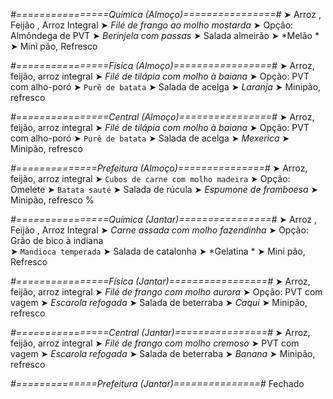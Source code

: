 
*#================Química (Almoço)================#*
➤ Arroz ,  Feijão ,  Arroz Integral
➤ *Filé de frango ao molho mostarda*
➤ Opção: Almôndega de PVT
➤ *Berinjela com passas*
➤ Salada almeirão
➤ *Melão  *
➤ Mini pão, Refresco

*#================Física (Almoço)=================#*
➤ Arroz, feijão, arroz integral
➤ *Filé de tilápia com molho à baiana*
➤ Opção: PVT com alho-poró
➤ `Purê de batata`
➤ Salada de acelga
➤ *Laranja*
➤ Minipão, refresco

*#================Central (Almoço)================#*
➤ Arroz, feijão, arroz integral
➤ *Filé de tilápia com molho à baiana*
➤ Opção: PVT com alho-poró
➤ `Purê de batata`
➤ Salada de acelga
➤ *Mexerica*
➤ Minipão, refresco

*#==============Prefeitura (Almoço)===============#*
➤ Arroz, feijão, arroz integral
➤ `Cubos de carne com molho madeira`
➤ Opção: Omelete
➤ `Batata sauté`
➤ Salada de rúcula
➤ *Espumone de framboesa*
➤ Minipão, refresco
%

*#================Química (Jantar)================#*
➤ Arroz ,  Feijão ,  Arroz Integral
➤ *Carne assada com molho fazendinha*
➤ Opção: Grão de bico à indiana  
➤ `Mandioca temperada`
➤ Salada de catalonha 
➤ *Gelatina *
➤ Mini pão, Refresco

*#================Física (Jantar)=================#*
➤ Arroz, feijão, arroz integral
➤ *Filé de frango com molho aurora*
➤ Opção: PVT com vagem
➤ *Escarola refogada*
➤ Salada de beterraba
➤ *Caqui*
➤ Minipão, refresco

*#================Central (Jantar)================#*
➤ Arroz, feijão, arroz integral
➤ *Filé de frango com molho cremoso*
➤ PVT com vagem
➤ *Escarola refogada*
➤ Salada de beterraba
➤ *Banana*
➤ Minipão, refresco

*#==============Prefeitura (Jantar)===============#*
Fechado
